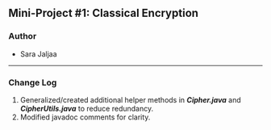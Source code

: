 ## Mini-Project #1: Classical Encryption

### Author
- Sara Jaljaa

---

### Change Log

1) Generalized/created additional helper methods in ***Cipher.java*** and ***CipherUtils.java*** to reduce redundancy.
2) Modified javadoc comments for clarity.